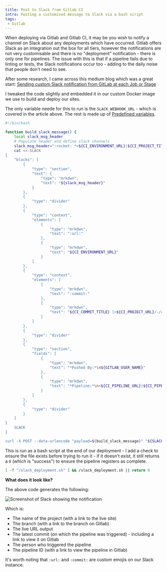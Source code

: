 ```yaml
---
title: Post to Slack from Gitlab CI
intro: Posting a customised message to Slack via a bash script
tags:
 - Gitlab
---
```


When deploying via Gitlab and Gitlab CI, it may be you wish to notify a channel on Slack about any deployments which have occurred. Gitlab offers Slack as an integration out the box for all tiers, however the notifications are not very customisable and there is no "deployment" notification - there is only one for pipelines. The issue with this is that if a pipeline fails due to linting or tests, the Slack notifications occur too - adding to the daily noise that people don't need to see.

After some research, I came across this medium blog which was a great start: [Sending custom Slack notification from GitLab at each Job or Stage](https://musaveer-holalkere.medium.com/setting-custom-slack-notification-for-gitlab-at-each-job-or-stage-5d3529de737a)

I tweaked the code slightly and embedded it in our custom Docker image we use to build and deploy our sites.

The only variable neede for this to run is the `SLACK_WEBHOOK_URL` - which is covered in the article above. The rest is made up of [Predefined variables](https://docs.gitlab.com/ee/ci/variables/predefined_variables.html).

```bash
#!/bin/bash

function build_slack_message() {
	local slack_msg_header
	# Populate header and define slack channels
	slack_msg_header=":rocket: *<${CI_ENVIRONMENT_URL}|${CI_PROJECT_TITLE}>*: New deployment to *${CI_ENVIRONMENT_NAME}* (from <${CI_PROJECT_URL}/-/tree/${CI_COMMIT_BRANCH}|${CI_COMMIT_BRANCH}>)"
	cat <<-SLACK
{
	"blocks": [
		{
			"type": "section",
			"text": {
				"type": "mrkdwn",
				"text": "${slack_msg_header}"
			}
		},
		{
			"type": "divider"
		},
		{
			"type": "context",
			"elements": [
				{
					"type": "mrkdwn",
					"text": ":url:"
				},
				{
					"type": "mrkdwn",
					"text": "${CI_ENVIRONMENT_URL}"
				}
			]
		},
		{
			"type": "context",
			"elements": [
				{
					"type": "mrkdwn",
					"text": ":commit:"
				},
				{
					"type": "mrkdwn",
					"text": "${CI_COMMIT_TITLE} [<${CI_PROJECT_URL}/-/commit/${CI_COMMIT_SHA}|${CI_COMMIT_SHORT_SHA}>]"
				}
			]
		},
		{
			"type": "divider"
		},
		{
			"type": "section",
			"fields": [
				{
					"type": "mrkdwn",
					"text": "*Pushed By:*\n${GITLAB_USER_NAME}"
				},
				{
					"type": "mrkdwn",
					"text": "*Pipeline:*\n<${CI_PIPELINE_URL}|${CI_PIPELINE_IID}>"
				}
			]
		},
		{
			"type": "divider"
		}
	]
}
	SLACK
}

curl -X POST --data-urlencode "payload=$(build_slack_message)" "${SLACK_WEBHOOK_URL}"
```

This is run as a bash script at the end of our deployment - I add a check to ensure the file exists before trying to run it - if it doesn't exist, it still returns a `0` (which is "success") to ensure the pipeline registers as complete.

```bash
[ -f "/slack_deployment.sh" ] && /slack_deployment.sh || return 0
```

**What does it look like?**

The above code generates the following:

![Screenshot of Slack showing the notification](/assets/img/content/posting-to-slack-from-gitlabci/slack-notification.png)

Which is:

- The name of the project (with a link to the live site)
- The branch (with a link to the branch on Gitlab)
- The live URL output
- The latest commit (on which the pipeline was triggered) - including a link to view it on Gitlab
- The person who triggered the pipeline
- The pipeline ID (with a link to view the pipeline in Gitlab)

It's worth noting that `:url:` and `:commit:` are custom emojis on our Slack instance.
